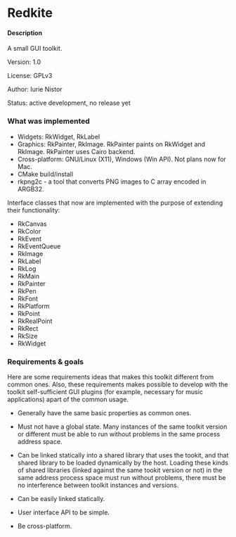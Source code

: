 # Redkite

#### Description

A small GUI toolkit.

Version: 1.0

License: GPLv3

Author: Iurie Nistor

Status: active development, no release yet

### What was implemented

* Widgets: RkWidget, RkLabel
* Graphics: RkPainter, RkImage. RkPainter paints on RkWidget and RkImage.
  RkPainter uses Cairo backend.
* Cross-platform: GNU/Linux (X11), Windows (Win API). Not plans now for Mac.
* CMake build/install
* rkpng2c - a tool that converts PNG images to C array encoded in ARGB32.

Interface classes that now are implemented with the purpose of extending their functionality:

* RkCanvas
* RkColor
* RkEvent
* RkEventQueue
* RkImage
* RkLabel
* RkLog
* RkMain
* RkPainter
* RkPen
* RkFont
* RkPlatform
* RkPoint
* RkRealPoint
* RkRect
* RkSize
* RkWidget

### Requirements & goals

Here are some requirements ideas that makes this
toolkit different from common ones. Also, these requirements
makes possible to develop with the toolkit self-sufficient GUI
plugins (for example, necessary for music applications)
apart of the common usage.

* Generally have the same basic properties as common ones.

* Must not have a global state. Many instances
  of the same toolkit version or different must be able
  to run without problems in the same process address space.

* Can be linked statically into a shared library that uses the tookit,
  and that shared library to be loaded dynamically by the host.
  Loading these kinds of shared libraries (linked against the same
  tookit version or not) in the same address process space must run
  without problems, there must be no interference between
  toolkit instances and versions.

* Can be easily linked statically.

* User interface API to be simple.

* Be cross-platform.

